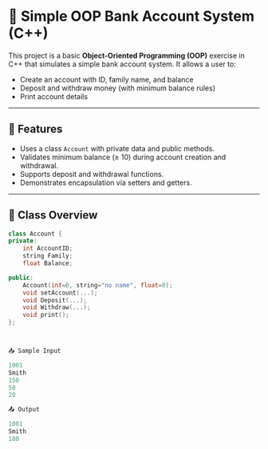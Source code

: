 # 🏦 Simple OOP Bank Account System (C++)

This project is a basic **Object-Oriented Programming (OOP)** exercise in C++ that simulates a simple bank account system. It allows a user to:

- Create an account with ID, family name, and balance
- Deposit and withdraw money (with minimum balance rules)
- Print account details

---

## 📌 Features

- Uses a class `Account` with private data and public methods.
- Validates minimum balance (≥ 10) during account creation and withdrawal.
- Supports deposit and withdrawal functions.
- Demonstrates encapsulation via setters and getters.

---

## 🧠 Class Overview

```cpp
class Account {
private:
    int AccountID;
    string Family;
    float Balance;

public:
    Account(int=0, string="no name", float=0);
    void setAccount(...);
    void Deposit(...);
    void Withdraw(...);
    void print();
};



📥 Sample Input

1001
Smith
150
50
20

📤 Output

1001
Smith
180



